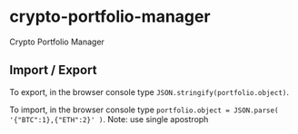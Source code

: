 # crypto-portfolio-manager
Crypto Portfolio Manager

## Import / Export
To export, in the browser console type `JSON.stringify(portfolio.object)`.

To import, in the browser console type `portfolio.object = JSON.parse( '{"BTC":1},{"ETH":2}' )`. Note: use single apostroph
